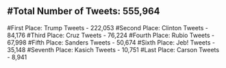 #Total Number of Tweets: 555,964 
---
#First Place: Trump Tweets - 222,053
#Second Place: Clinton Tweets - 84,176
#Third Place: Cruz Tweets - 76,224
#Fourth Place: Rubio Tweets - 67,998
#Fifth Place: Sanders Tweets - 50,674
#Sixth Place: Jeb! Tweets - 35,148
#Seventh Place: Kasich Tweets - 10,751
#Last Place: Carson Tweets - 8,941
